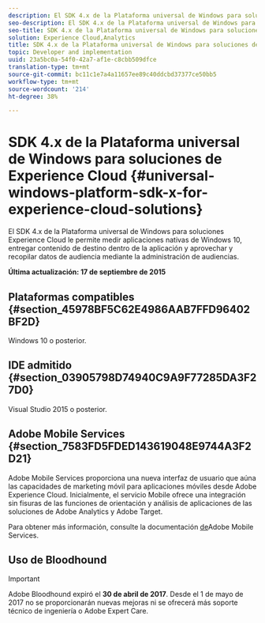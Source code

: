 ```yaml
---
description: El SDK 4.x de la Plataforma universal de Windows para soluciones Experience Cloud le permite medir aplicaciones nativas de Windows 10, entregar contenido de destino dentro de la aplicación y aprovechar y recopilar datos de audiencia mediante la administración de audiencias.
seo-description: El SDK 4.x de la Plataforma universal de Windows para soluciones Experience Cloud le permite medir aplicaciones nativas de Windows 10, entregar contenido de destino dentro de la aplicación y aprovechar y recopilar datos de audiencia mediante la administración de audiencias.
seo-title: SDK 4.x de la Plataforma universal de Windows para soluciones de Experience Cloud
solution: Experience Cloud,Analytics
title: SDK 4.x de la Plataforma universal de Windows para soluciones de Experience Cloud
topic: Developer and implementation
uuid: 23a5bc0a-54f0-42a7-af1e-c8cbb509dfce
translation-type: tm+mt
source-git-commit: bc11c1e7a4a11657ee89c40ddcbd37377ce50bb5
workflow-type: tm+mt
source-wordcount: '214'
ht-degree: 38%

---
```



# SDK 4.x de la Plataforma universal de Windows para soluciones de Experience Cloud {#universal-windows-platform-sdk-x-for-experience-cloud-solutions}

El SDK 4.x de la Plataforma universal de Windows para soluciones Experience Cloud le permite medir aplicaciones nativas de Windows 10, entregar contenido de destino dentro de la aplicación y aprovechar y recopilar datos de audiencia mediante la administración de audiencias.

**Última actualización: 17 de septiembre de 2015**

## Plataformas compatibles {#section_45978BF5C62E4986AAB7FFD96402BF2D}

Windows 10 o posterior.

## IDE admitido {#section_03905798D74940C9A9F77285DA3F27D0}

Visual Studio 2015 o posterior.

## Adobe Mobile Services {#section_7583FD5FDED143619048E9744A3F2D21}

Adobe Mobile Services proporciona una nueva interfaz de usuario que aúna las capacidades de marketing móvil para aplicaciones móviles desde Adobe Experience Cloud. Inicialmente, el servicio Mobile ofrece una integración sin fisuras de las funciones de orientación y análisis de aplicaciones de las soluciones de Adobe Analytics y Adobe Target.

Para obtener más información, consulte la documentación [de](/help/using/home.md)Adobe Mobile Services.

## Uso de Bloodhound

>[!IMPORTANT]
>
>Adobe Bloodhound expiró el **30 de abril de 2017**. Desde el 1 de mayo de 2017 no se proporcionarán nuevas mejoras ni se ofrecerá más soporte técnico de ingeniería o Adobe Expert Care.
